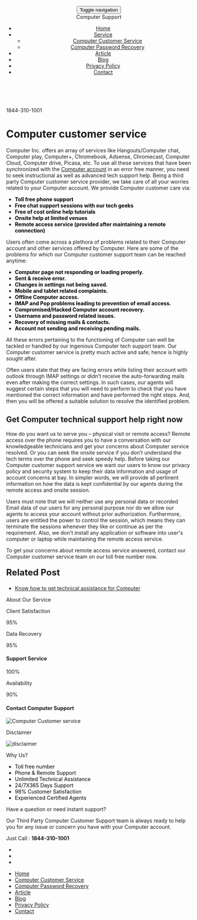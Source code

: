 
<!DOCTYPE html>
<!-- saved from url=(0061)http://www.Computercustomerservice.com -->
<html lang="en"><head><meta http-equiv="Content-Type" content="text/html; charset=UTF-8">

<link rel="shortcut icon" href="http://computercustomerservice.com/images/Computer%20service%20center.png" type="image/png">


<meta http-equiv="X-UA-Compatible" content="IE=edge">
<meta name="viewport" content="width=device-width, initial-scale=1">
<title>1844-310-1001 Computer Customer Service Care Number</title>
<meta name="Description" content="Looking for Computer customer service phone number? Call at 1844-310-1001 Computer customer care number to recover your blocked Computer account online by certified experts.">
<meta name="Keywords" content="Computer customer service, Computer customer support, Computer customer support helpline, Computer customer care number, Computer customer care number, Computer help number, Computer helpline number, Computer phone number, Computer contact number, Computer customer service phone number, Computer customer care contact number, USA, Canada, toll free">
<link href="http://computercustomerservice.com/index_files/bootstrap.min.css" rel="stylesheet">
<link rel="stylesheet" href="http://computercustomerservice.com/index_files/font-awesome.min.css">
<link href="http://computercustomerservice.com/index_files/style.css" rel="stylesheet">
<!-- HTML5 shim and Respond.js for IE8 support of HTML5 elements and media queries -->
<!-- WARNING: Respond.js doesn't work if you view the page via file:// -->
<!--[if lt IE 9]>
      <script src="https://oss.maxcdn.com/html5shiv/3.7.2/html5shiv.min.js"></script>
      <script src="https://oss.maxcdn.com/respond/1.4.2/respond.min.js"></script>
    <![endif]-->
</head>
<body class=" hasComputerVoiceExt">
<header>
  <nav class="navbar navbar-default navbar-fixed-top">
    <div class="navigation">
      <div class="container">
        <div class="navbar-header">
          <button type="button" class="navbar-toggle collapsed" data-toggle="collapse" data-target=".navbar-collapse.collapse"> <span class="sr-only">Toggle navigation</span> <span class="icon-bar"></span> <span class="icon-bar"></span> <span class="icon-bar"></span> </button>
          <div class="navbar-brand"> <a>
            <div><span>Computer</span> Support</div>
            </a> </div>
        </div>
        <div class="navbar-collapse collapse">
          <div class="menu">
            <ul class="nav nav-tabs" role="tablist">
              <li><a href="http://www.Computercustomerservice.com/index.html">Home</a></li>
              <li class="dropdown"><a href="http://www.Computercustomerservice.com/services.html" class="active">Service</a>
                <ul class="dropdown-menu">
                  <li><a href="http://www.Computercustomerservice.com/Computer-customer-service.html">Computer Customer Service</a> </li>
                  <li> <a href="http://www.Computercustomerservice.com/Computer-password-recovery.html">Computer Password Recovery</a></li>
                </ul>
              </li>
              <li><a href="http://www.Computercustomerservice.com/article.html">Article</a></li>
              <li><a href="http://www.Computercustomerservice.com/blog/">Blog</a></li>
              <li><a href="http://www.Computercustomerservice.com/privacy-policy.html" rel="nofollow">Privacy Policy</a></li>
              <li><a href="http://www.Computercustomerservice.com/contact.html">Contact</a></li>
            </ul>
          </div>
        </div>
      </div>
    </div>
  </nav>
</header>
<section id="main-slider" class="no-margin" style="margin:0px;">
  <div class="carousel slide">
    <div class="carousel-inner">
      <div class="bg-banner">
        <div class="container">
          <div class="row ">
            <div class="col-sm-12 text-center">
              <div class="carousel-content"> <span class="animation animated-item-1" style="color:#fff;"><span>Contact Computer Customer Service Number</span></span>
                <p></p>
                <span class="btn-slide animation animated-item-3">1844-310-1001 </span> </div>
            </div>
          </div>
        </div>
      </div>
    </div>
  </div>
</section>
<div class="about">
  <div class="container">
    <div class="col-md-9 wow fadeInDown" data-wow-duration="1000ms" data-wow-delay="600ms">
      <h1>Computer customer service</h1>
      <p>Computer Inc. offers an array of services like Hangouts/Computer chat, Computer play, Computer+, Chromebook, Adsense, Chromecast, Computer Cloud, Computer drive, Picasa, etc. To use all these services that have been synchronized with the <a href="https://accounts.Computer.com/signup">Computer account</a> in an error free manner, you need to seek instructional as well as advanced tech support help. Being a third party Computer customer service provider, we take care of all your worries related to your Computer account. We provide Computer customer care via:</p>
      <ul style="color:#000;">
        <li> <strong>Toll free phone support</strong> </li>
        <li> <strong>Free chat support sessions with our tech geeks</strong> </li>
        <li> <strong>Free of cost online help tutorials</strong> </li>
        <li> <strong>Onsite help at limited venues</strong></li>
        <li> <strong>Remote access service (provided after maintaining a remote connection)</strong> </li>
      </ul>
      <p>Users often come across a plethora of problems related to their Computer account and other services offered by Computer. Here are some of the problems for which our Computer customer support team can be reached anytime:</p>
      <ul style="color:#000;">
        <li> <strong>Computer page not responding or loading properly.</strong> </li>
        <li> <strong>Sent &amp; receive error.</strong> </li>
        <li> <strong>Changes in settings not being saved.</strong> </li>
        <li> <strong>Mobile and tablet related complaints.</strong></li>
        <li> <strong>Offline Computer access.</strong> </li>
        <li> <strong>IMAP and Pop problems leading to prevention of email access.</strong> </li>
        <li> <strong>Compromised/Hacked Computer account recovery.</strong> </li>
        <li> <strong>Username and password related issues.</strong> </li>
        <li> <strong>Recovery of missing mails &amp; contacts.</strong></li>
        <li> <strong>Account not sending and receiving pending mails.</strong> </li>
      </ul>
      <p>All these errors pertaining to the functioning of Computer can well be tackled or handled by our ingenious Computer tech support team. Our Computer customer service is pretty much active and safe; hence is highly sought after.</p>
      <p>Often users state that they are facing errors while listing their account with outlook through IMAP settings or didn’t receive the auto-forwarding mails even after making the correct settings. In such cases, our agents will suggest certain steps that you will need to perform to check that you have mentioned the correct information and have performed the right steps. And, then you will be offered a suitable solution to resolve the identified problem. </p>
      <h2>Get Computer technical support help right now</h2>
      <p>How do you want us to serve you – physical visit or remote access? Remote access over the phone requires you to have a conversation with our knowledgeable technicians and get your concerns about Computer service resolved. Or you can seek the onsite service if you don’t understand the tech terms over the phone and seek speedy help. Before taking our Computer customer support service we want our users to know our privacy policy and security system to keep their data information and usage of account concerns at bay. In simpler words, we will provide all pertinent information on how the data is kept confidential by our agents during the remote access and onsite session.</p>
      <p>Users must note that we will neither use any personal data or recorded Email data of our users for any personal purpose nor do we allow our agents to access your account without prior authorization. Furthermore, users are entitled the power to control the session, which means they can terminate the sessions whenever they like or continue as per the requirement. Also, we don't install any application or software into user's computer or laptop while maintaining the remote access service.</p>
      <p> </p>
      <p>To get your concerns about remote access service answered, contact our Computer customer service team on our toll free number now. </p>
      <p style="font-size:24px; margin:20px 0px;"><strong>Related Post</strong></p>
      <ul class="rpost">
        <li><a href="http://www.Computercustomerservice.com/">Know how to get technical assistance for Computer</a></li>
      </ul>
    </div>
    <div class="col-md-3 wow fadeInDown"> <span class="ssize">About Our Service</span>
      <div class="progress-wrap">
        <p class="h4">Client Satisfaction</p>
        <div class="progress">
          <div class="progress-bar  color1" role="progressbar" aria-valuenow="40" aria-valuemin="0" aria-valuemax="100" style="width: 95%"> <span class="bar-width">95%</span> </div>
        </div>
      </div>
      <div class="progress-wrap">
        <p class="h4">Data Recovery</p>
        <div class="progress">
          <div class="progress-bar color2" role="progressbar" aria-valuenow="20" aria-valuemin="0" aria-valuemax="100" style="width: 95%"> <span class="bar-width">95%</span> </div>
        </div>
      </div>
      <div class="progress-wrap">
        <h4>Support Service</h4>
        <div class="progress">
          <div class="progress-bar color3" role="progressbar" aria-valuenow="60" aria-valuemin="0" aria-valuemax="100" style="width: 100%"> <span class="bar-width">100%</span> </div>
        </div>
      </div>
      <div class="progress-wrap">
        <p class="h4">Availability</p>
        <div class="progress">
          <div class="progress-bar color4" role="progressbar" aria-valuenow="80" aria-valuemin="0" aria-valuemax="100" style="width: 90%"> <span class="bar-width">90%</span> </div>
        </div>
      </div>
      <div class="wow fadeInDown" data-wow-duration="1000ms" data-wow-delay="300ms">
        <h4>Contact Computer Support </h4>
        <img src="http://computercustomerservice.com/images/help.png" class="img-responsive" alt="Computer Customer service" title="Contact Computer Help"> </div>
      <div class="wow fadeInDown" data-wow-duration="1000ms" data-wow-delay="300ms">
        <p class="h4">Disclaimer </p>
        <img src="http://computercustomerservice.com/index_files/disclaimer.jpg" class="img-responsive" alt="disclaimer" title="Disclaimer"> </div>
      <div class="wow fadeInDown">
        <p class="h4">Why Us?</p>
        <ul style="color:#000;">
          <li>Toll free number</li>
          <li>Phone &amp; Remote Support</li>
          <li>Unlimited Technical Assistance</li>
          <li>24/7X365 Days Support</li>
          <li>98% Customer Satisfaction</li>
          <li>Experienced Certified Agents</li>
        </ul>
      </div>
    </div>
  </div>
</div>
<section id="conatcat-info">
  <div class="container">
    <div class="row">
      <div class="col-sm-8">
        <div class="media contact-info wow fadeInDown" data-wow-duration="1000ms" data-wow-delay="600ms">
          <div class="pull-left"> <i class="fa fa-phone"></i> </div>
          <div class="media-body"> <span class="ssize">Have a question or need instant support?</span>
            <p class="h4">Our Third Party Computer Customer Support team is always ready to help you for any issue or concern you have with your Computer account. </p>
            <span class="ssize">Just Call : <strong>1844-310-1001 </strong></span> </div>
        </div>
      </div>
    </div>
  </div>
</section>
<footer>
  <div class="footer">
    <div class="container">
      <div class="social-icon">
        <div class="col-md-3">
          <ul class="social-network">
            <li><a href="https://www.facebook.com/computercustomerservice" class="fb tool-tip" target="_blank" title="Facebook"><i class="fa fa-facebook"></i></a></li>
            <li><a href="https://twitter.com/Computercustomerservice" class="twitter tool-tip" target="_blank" title="Twitter"><i class="fa fa-twitter"></i></a></li>
            <li><a href="https://plus.google.com/u/0/110428033726172365330" target="_blank" class="gplus tool-tip" title="Computer Plus"><i class="fa fa-Computer-plus"></i></a></li>
          </ul>
        </div>
      </div>
      <div class="col-md-9">
        <div class="copyright">
          <ul>
            <li><a href="http://www.Computercustomerservice.com/index.html">Home</a></li>
            <li><a href="http://www.Computercustomerservice.com/Computer-customer-service.html" class="active">Computer Customer Service</a> </li>
            <li> <a href="http://www.Computercustomerservice.com/Computer-password-recovery.html">Computer Password Recovery</a></li>
            <li><a href="http://www.Computercustomerservice.com/article.html">Article</a></li>
            <li><a href="http://www.Computercustomerservice.com/blog/">Blog</a></li>
            <li><a href="http://www.Computercustomerservice.com/privacy-policy.html" rel="nofollow">Privacy Policy</a></li>
            <li><a href="http://www.Computercustomerservice.com/contact.html">Contact</a></li>
          </ul>
        </div>
      </div>
    </div>
  </div>
</footer>
<script src="http://computercustomerservice.com/index_files/jquery-2.1.1.min.js"></script> 
<script src="http://computercustomerservice.com/index_files/bootstrap.min.js"></script>

</body></html>
